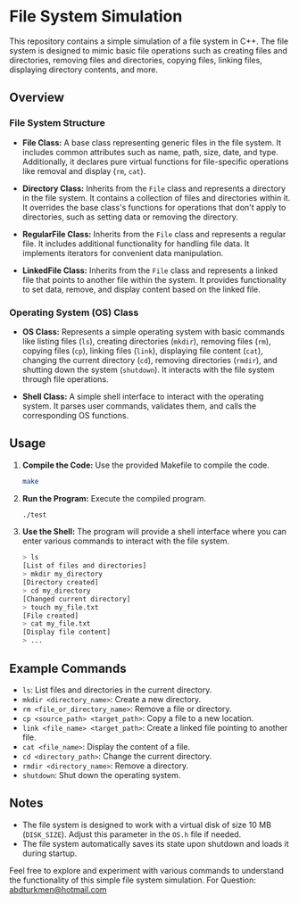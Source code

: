 # File System Simulation

This repository contains a simple simulation of a file system in C++. The file system is designed to mimic basic file operations such as creating files and directories, removing files and directories, copying files, linking files, displaying directory contents, and more.

## Overview

### File System Structure

- **File Class:** A base class representing generic files in the file system. It includes common attributes such as name, path, size, date, and type. Additionally, it declares pure virtual functions for file-specific operations like removal and display (`rm`, `cat`).

- **Directory Class:** Inherits from the `File` class and represents a directory in the file system. It contains a collection of files and directories within it. It overrides the base class's functions for operations that don't apply to directories, such as setting data or removing the directory.

- **RegularFile Class:** Inherits from the `File` class and represents a regular file. It includes additional functionality for handling file data. It implements iterators for convenient data manipulation.

- **LinkedFile Class:** Inherits from the `File` class and represents a linked file that points to another file within the system. It provides functionality to set data, remove, and display content based on the linked file.

### Operating System (OS) Class

- **OS Class:** Represents a simple operating system with basic commands like listing files (`ls`), creating directories (`mkdir`), removing files (`rm`), copying files (`cp`), linking files (`link`), displaying file content (`cat`), changing the current directory (`cd`), removing directories (`rmdir`), and shutting down the system (`shutdown`). It interacts with the file system through file operations.

- **Shell Class:** A simple shell interface to interact with the operating system. It parses user commands, validates them, and calls the corresponding OS functions.

## Usage

1. **Compile the Code:** Use the provided Makefile to compile the code.

    ```bash
    make
    ```

2. **Run the Program:** Execute the compiled program.

    ```bash
    ./test
    ```

3. **Use the Shell:** The program will provide a shell interface where you can enter various commands to interact with the file system.

    ```bash
    > ls
    [List of files and directories]
    > mkdir my_directory
    [Directory created]
    > cd my_directory
    [Changed current directory]
    > touch my_file.txt
    [File created]
    > cat my_file.txt
    [Display file content]
    > ...
    ```

## Example Commands

- `ls`: List files and directories in the current directory.
- `mkdir <directory_name>`: Create a new directory.
- `rm <file_or_directory_name>`: Remove a file or directory.
- `cp <source_path> <target_path>`: Copy a file to a new location.
- `link <file_name> <target_path>`: Create a linked file pointing to another file.
- `cat <file_name>`: Display the content of a file.
- `cd <directory_path>`: Change the current directory.
- `rmdir <directory_name>`: Remove a directory.
- `shutdown`: Shut down the operating system.

## Notes

- The file system is designed to work with a virtual disk of size 10 MB (`DISK_SIZE`). Adjust this parameter in the `OS.h` file if needed.
- The file system automatically saves its state upon shutdown and loads it during startup.

Feel free to explore and experiment with various commands to understand the functionality of this simple file system simulation.
For Question: abdturkmen@hotmail.com
